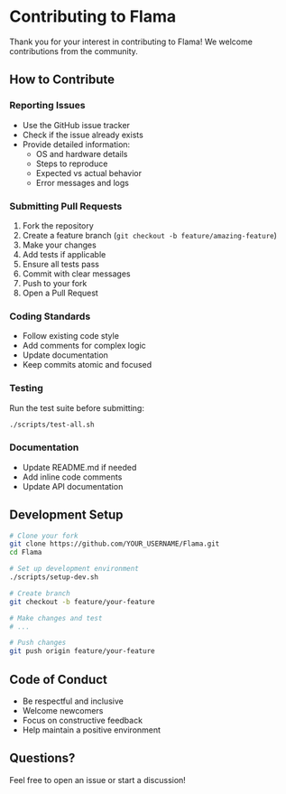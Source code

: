 # Contributing to Flama

Thank you for your interest in contributing to Flama! We welcome contributions from the community.

## How to Contribute

### Reporting Issues

- Use the GitHub issue tracker
- Check if the issue already exists
- Provide detailed information:
  - OS and hardware details
  - Steps to reproduce
  - Expected vs actual behavior
  - Error messages and logs

### Submitting Pull Requests

1. Fork the repository
2. Create a feature branch (`git checkout -b feature/amazing-feature`)
3. Make your changes
4. Add tests if applicable
5. Ensure all tests pass
6. Commit with clear messages
7. Push to your fork
8. Open a Pull Request

### Coding Standards

- Follow existing code style
- Add comments for complex logic
- Update documentation
- Keep commits atomic and focused

### Testing

Run the test suite before submitting:

```bash
./scripts/test-all.sh
```

### Documentation

- Update README.md if needed
- Add inline code comments
- Update API documentation

## Development Setup

```bash
# Clone your fork
git clone https://github.com/YOUR_USERNAME/Flama.git
cd Flama

# Set up development environment
./scripts/setup-dev.sh

# Create branch
git checkout -b feature/your-feature

# Make changes and test
# ...

# Push changes
git push origin feature/your-feature
```

## Code of Conduct

- Be respectful and inclusive
- Welcome newcomers
- Focus on constructive feedback
- Help maintain a positive environment

## Questions?

Feel free to open an issue or start a discussion!